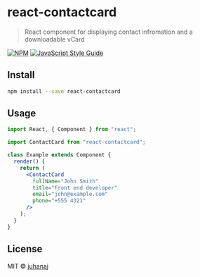 # react-contactcard

> React component for displaying contact infromation and a downloadable vCard

[![NPM](https://img.shields.io/npm/v/react-contactcard.svg)](https://www.npmjs.com/package/react-contactcard) [![JavaScript Style Guide](https://img.shields.io/badge/code_style-standard-brightgreen.svg)](https://standardjs.com)

## Install

```bash
npm install --save react-contactcard
```

## Usage

```jsx
import React, { Component } from "react";

import ContactCard from "react-contactcard";

class Example extends Component {
  render() {
    return (
      <ContactCard
        fullName="John Smith"
        title="Front end developer"
        email="john@example.com"
        phone="+555 4321"
      />
    );
  }
}
```

## License

MIT © [juhanaj](https://github.com/juhanaj)
